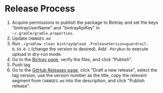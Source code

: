 # Release Process

1. Acquire permissions to publish the package to Bintray and set the keys "bintrayUserName" and "bintrayApiKey" in `~/.gradle/gradle.properties`.
1. Update `CHANGES.md`
1. Run `./gradlew clean bintrayUpload -PreleaseVersion=guardrail-0.59.0-1` (change the version to desired). Add `-PdryRun` to execute upload in dry-run mode.
1. Go to the [Bintray page](https://bintray.com/twilio/releases/guardrail-gradle-plugin), verify the files, and click "Publish".
1. Push tag
1. Go to the [GitHub Releases page](https://github.com/twilio/guardrail-gradle-plugin/releases), click "Draft a new release", select the tag version, use the version number as the title, copy the relevant segment from `CHANGES.md` into the description, and click "Publish release".

